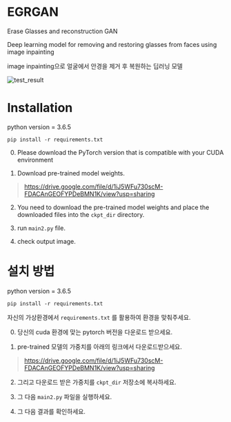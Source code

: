 # EGRGAN
Erase Glasses and reconstruction GAN

Deep learning model for removing and restoring glasses from faces using image inpainting

image inpainting으로 얼굴에서 안경을 제거 후 복원하는 딥러닝 모델

![test_result](https://user-images.githubusercontent.com/66935871/235361163-9ed7c5a2-eca8-422f-bee0-1091420bde19.png)


# Installation

python version = 3.6.5

```
pip install -r requirements.txt
```
0. Please download the PyTorch version that is compatible with your CUDA environment 

1. Download pre-trained model weights.

> https://drive.google.com/file/d/1iJ5WFu730scM-FDACAnGEOFYPDeBMN1K/view?usp=sharing



2. You need to download the pre-trained model weights and place the downloaded files into the  `ckpt_dir`  directory.

3. run `main2.py` file.

4. check output image.





# 설치 방법

python version = 3.6.5

```
pip install -r requirements.txt
```

자신의 가상환경에서  `requirements.txt` 를 활용하여 환경을 맞춰주세요.

0. 당신의 cuda 환경에 맞는 pytorch 버전을 다운로드 받으세요.

1. pre-trained 모델의 가중치를 아래의 링크에서 다운로드받으세요.

> https://drive.google.com/file/d/1iJ5WFu730scM-FDACAnGEOFYPDeBMN1K/view?usp=sharing

2. 그리고 다운로드 받은 가중치를 `ckpt_dir` 저장소에 복사하세요.

3. 그 다음 `main2.py` 파일을 실행하세요.

4. 그 다음 결과를 확인하세요.


